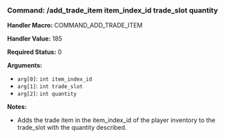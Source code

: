 ### Command: /add_trade_item item_index_id trade_slot quantity

**Handler Macro:** COMMAND_ADD_TRADE_ITEM

**Handler Value:** 185

**Required Status:** 0

**Arguments:**
- `arg[0]`: `int item_index_id`
- `arg[1]`: `int trade_slot`
- `arg[2]`: `int quantity`

**Notes:**
- Adds the trade item in the item_index_id of the player inventory to the trade_slot with the quantity described.